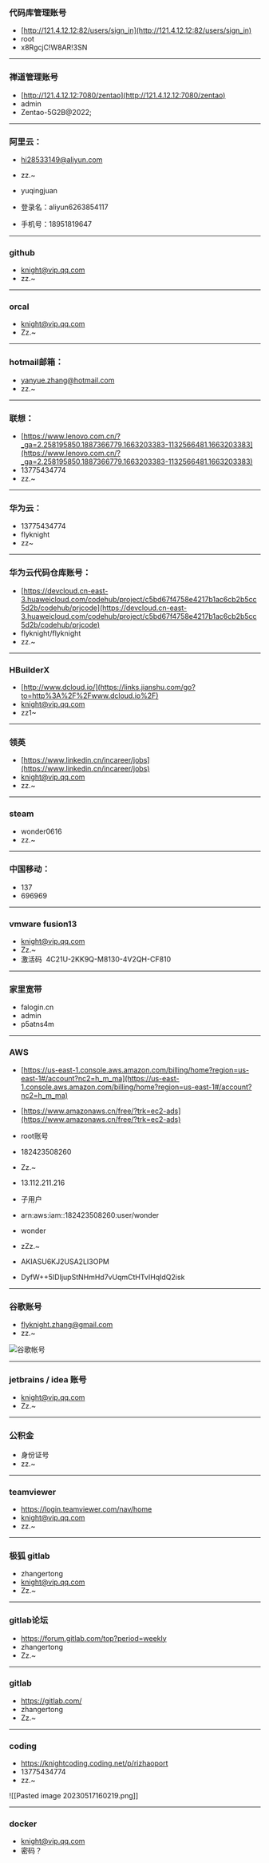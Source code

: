 ### 代码库管理账号
- [http://121.4.12.12:82/users/sign_in](http://121.4.12.12:82/users/sign_in)
- root
- x8RgcjC!W8AR!3SN

---
### 禅道管理账号
- [http://121.4.12.12:7080/zentao](http://121.4.12.12:7080/zentao)
- admin
- Zentao-5G2B@2022;

---
### 阿里云：
- hi28533149@aliyun.com
- zz.~

- yuqingjuan
- 登录名：aliyun6263854117
- 手机号：18951819647

---
### github
- knight@vip.qq.com
- zz.~

---
### orcal
- knight@vip.qq.com
- Zz.~

---
### hotmail邮箱：
- yanyue.zhang@hotmail.com
- zz.~

---
### 联想：
- [https://www.lenovo.com.cn/?_ga=2.258195850.1887366779.1663203383-1132566481.1663203383](https://www.lenovo.com.cn/?_ga=2.258195850.1887366779.1663203383-1132566481.1663203383)
- 13775434774
- zz.~

---
### 华为云：
- 13775434774
- flyknight
- zz~

---
### 华为云代码仓库账号：
- [https://devcloud.cn-east-3.huaweicloud.com/codehub/project/c5bd67f4758e4217b1ac6cb2b5cc5d2b/codehub/prjcode](https://devcloud.cn-east-3.huaweicloud.com/codehub/project/c5bd67f4758e4217b1ac6cb2b5cc5d2b/codehub/prjcode)
- flyknight/flyknight
- zz.~

---
### HBuilderX
- [http://www.dcloud.io/](https://links.jianshu.com/go?to=http%3A%2F%2Fwww.dcloud.io%2F)
- knight@vip.qq.com
- zz1~

---
### 领英
- [https://www.linkedin.cn/incareer/jobs](https://www.linkedin.cn/incareer/jobs)
- knight@vip.qq.com
- zz.~

---
### steam
- wonder0616
- zz.~

---
### 中国移动：
- 137
- 696969

---
### vmware fusion13
- [knight@vip.qq.com](mailto:knight@vip.qq.com)
- Zz.~
- 激活码  4C21U-2KK9Q-M8130-4V2QH-CF810

---
### 家里宽带
- falogin.cn
- admin 
- p5atns4m

---
### AWS
- [https://us-east-1.console.aws.amazon.com/billing/home?region=us-east-1#/account?nc2=h_m_ma](https://us-east-1.console.aws.amazon.com/billing/home?region=us-east-1#/account?nc2=h_m_ma)
- [https://www.amazonaws.cn/free/?trk=ec2-ads](https://www.amazonaws.cn/free/?trk=ec2-ads)
- root账号
- 182423508260
- Zz.~

- 13.112.211.216
- 子用户
- arn:aws:iam::182423508260:user/wonder
- wonder
- zZz.~

- AKIASU6KJ2USA2LI3OPM
- DyfW++5IDIjupStNHmHd7vUqmCtHTvIHqIdQ2isk


---
### 谷歌账号
- flyknight.zhang@gmail.com
- zz.~

![谷歌帐号](https://oscimg.oschina.net/oscnet/up-78938b959b3b5c22413bac842a8a393f82c.png)

---
### jetbrains  / idea 账号
- knight@vip.qq.com
- Zz.~

---
### 公积金
- 身份证号
- zz.~

---
### teamviewer
- https://login.teamviewer.com/nav/home
- knight@vip.qq.com
- zz.~

----
### 极狐  gitlab
- zhangertong
- knight@vip.qq.com
- Zz.~


----
### gitlab论坛
- https://forum.gitlab.com/top?period=weekly
- zhangertong
- Zz.~

----
### gitlab
- https://gitlab.com/
- zhangertong
- Zz.~

----
### coding
- https://knightcoding.coding.net/p/rizhaoport
- 13775434774
- zz.~

![[Pasted image 20230517160219.png]]

---
### docker
- knight@vip.qq.com
- 密码？